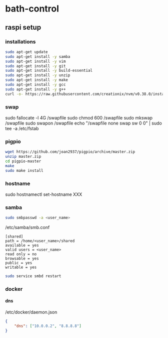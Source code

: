 # bath-control

## raspi setup

### installations

```sh
sudo apt-get update
sudo apt-get install -y samba
sudo apt-get install -y vim
sudo apt-get install -y git
sudo apt-get install -y build-essential
sudo apt-get install -y unzip
sudo apt-get install -y make
sudo apt-get install -y gcc
sudo apt-get install -y g++
curl -o- https://raw.githubusercontent.com/creationix/nvm/v0.38.0/install.sh | bash
```

### swap
sudo fallocate -l 4G /swapfile
sudo chmod 600 /swapfile
sudo mkswap /swapfile
sudo swapon /swapfile
echo "/swapfile none swap sw 0 0" | sudo tee -a /etc/fstab

### pigpio

```sh
wget https://github.com/joan2937/pigpio/archive/master.zip
unzip master.zip
cd pigpio-master
make
sudo make install
```

### hostname

sudo hostnamectl set-hostname XXX

### samba

```sh
sudo smbpasswd -a <user_name>
```

/etc/samba/smb.conf

```
[shared]
path = /home/<user_name>/shared
available = yes
valid users = <user_name>
read only = no
browsable = yes
public = yes
writable = yes
```

```sh
sudo service smbd restart
```

### docker

#### dns

/etc/docker/daemon.json

```json
{
    "dns": ["10.0.0.2", "8.8.8.8"]
}
```
